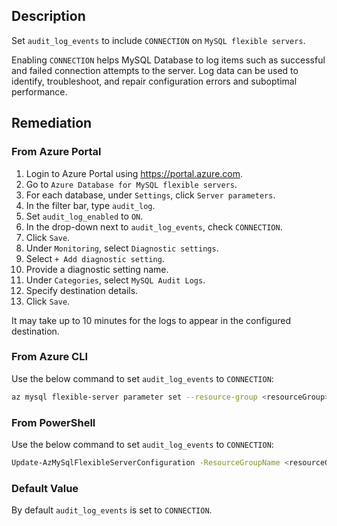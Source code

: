 ## Description

Set `audit_log_events` to include `CONNECTION` on `MySQL flexible servers`.

Enabling `CONNECTION` helps MySQL Database to log items such as successful and failed connection attempts to the server. Log data can be used to identify, troubleshoot, and repair configuration errors and suboptimal performance.

## Remediation

### From Azure Portal

1. Login to Azure Portal using https://portal.azure.com.
2. Go to `Azure Database for MySQL flexible servers`.
3. For each database, under `Settings`, click `Server parameters`.
4. In the filter bar, type `audit_log`.
5. Set `audit_log_enabled` to `ON`.
6. In the drop-down next to `audit_log_events`, check `CONNECTION`.
7. Click `Save`.
8. Under `Monitoring`, select `Diagnostic settings`.
9. Select `+ Add diagnostic setting`.
10. Provide a diagnostic setting name.
11. Under `Categories`, select `MySQL Audit Logs`.
12. Specify destination details.
13. Click `Save`.

It may take up to 10 minutes for the logs to appear in the configured destination.

### From Azure CLI

Use the below command to set `audit_log_events` to `CONNECTION`:

```bash
az mysql flexible-server parameter set --resource-group <resourceGroup> --server-name <serverName> --name audit_log_events --value CONNECTION
```

### From PowerShell

Use the below command to set `audit_log_events` to `CONNECTION`:

```bash
Update-AzMySqlFlexibleServerConfiguration -ResourceGroupName <resourceGroup> -ServerName <serverName> -Name audit_log_events -Value CONNECTION
```

### Default Value

By default `audit_log_events` is set to `CONNECTION`.
